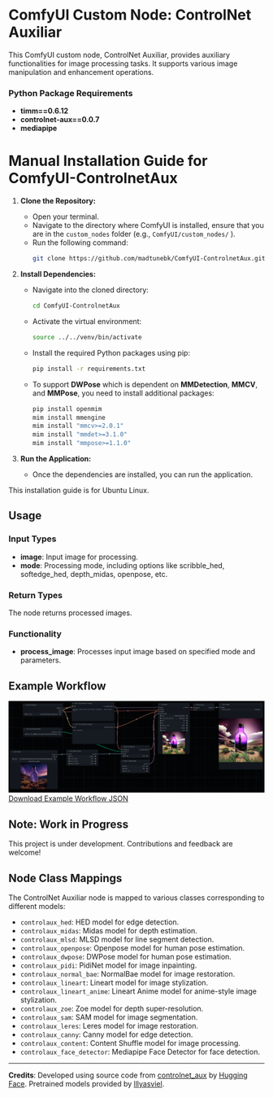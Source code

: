 # ComfyUI Custom Node: ControlNet Auxiliar

This ComfyUI custom node, ControlNet Auxiliar, provides auxiliary functionalities for image processing tasks. It supports various image manipulation and enhancement operations.

### Python Package Requirements

- **timm==0.6.12**
- **controlnet-aux==0.0.7**
- **mediapipe**

# Manual Installation Guide for ComfyUI-ControlnetAux

1. **Clone the Repository:**
   - Open your terminal.
   - Navigate to the directory where ComfyUI is installed, ensure that you are in the `custom_nodes` folder (e.g., `ComfyUI/custom_nodes/` ).
   - Run the following command:
     ```bash
     git clone https://github.com/madtunebk/ComfyUI-ControlnetAux.git
     ```

2. **Install Dependencies:**
   - Navigate into the cloned directory:
     ```bash
     cd ComfyUI-ControlnetAux
     ```
   - Activate the virtual environment:
     ```bash
     source ../../venv/bin/activate
     ```
   - Install the required Python packages using pip:
     ```bash
     pip install -r requirements.txt
     ```
   - To support **DWPose** which is dependent on **MMDetection**, **MMCV**, and **MMPose**, you need to install additional packages:
     ```bash
     pip install openmim
     mim install mmengine
     mim install "mmcv>=2.0.1"
     mim install "mmdet>=3.1.0"
     mim install "mmpose>=1.1.0"
     ```

3. **Run the Application:**
   - Once the dependencies are installed, you can run the application.

This installation guide is for Ubuntu Linux.


## Usage

### Input Types

- **image**: Input image for processing.
- **mode**: Processing mode, including options like scribble_hed, softedge_hed, depth_midas, openpose, etc.

### Return Types

The node returns processed images.

### Functionality

- **process_image**: Processes input image based on specified mode and parameters.


## Example Workflow
![Example Workflow](/workflows/example.png) [Download Example Workflow JSON](/workflows/example.json)

## Note: Work in Progress

This project is under development. Contributions and feedback are welcome!

## Node Class Mappings

The ControlNet Auxiliar node is mapped to various classes corresponding to different models:

- `controlaux_hed`: HED model for edge detection.
- `controlaux_midas`: Midas model for depth estimation.
- `controlaux_mlsd`: MLSD model for line segment detection.
- `controlaux_openpose`: Openpose model for human pose estimation.
- `controlaux_dwpose`: DWPose model for human pose estimation.
- `controlaux_pidi`: PidiNet model for image inpainting.
- `controlaux_normal_bae`: NormalBae model for image restoration.
- `controlaux_lineart`: Lineart model for image stylization.
- `controlaux_lineart_anime`: Lineart Anime model for anime-style image stylization.
- `controlaux_zoe`: Zoe model for depth super-resolution.
- `controlaux_sam`: SAM model for image segmentation.
- `controlaux_leres`: Leres model for image restoration.
- `controlaux_canny`: Canny model for edge detection.
- `controlaux_content`: Content Shuffle model for image processing.
- `controlaux_face_detector`: Mediapipe Face Detector for face detection.

---

**Credits**: Developed using source code from [controlnet_aux](https://github.com/huggingface/controlnet_aux) by [Hugging Face](https://github.com/huggingface). Pretrained models provided by [lllyasviel](https://github.com/lllyasviel).

